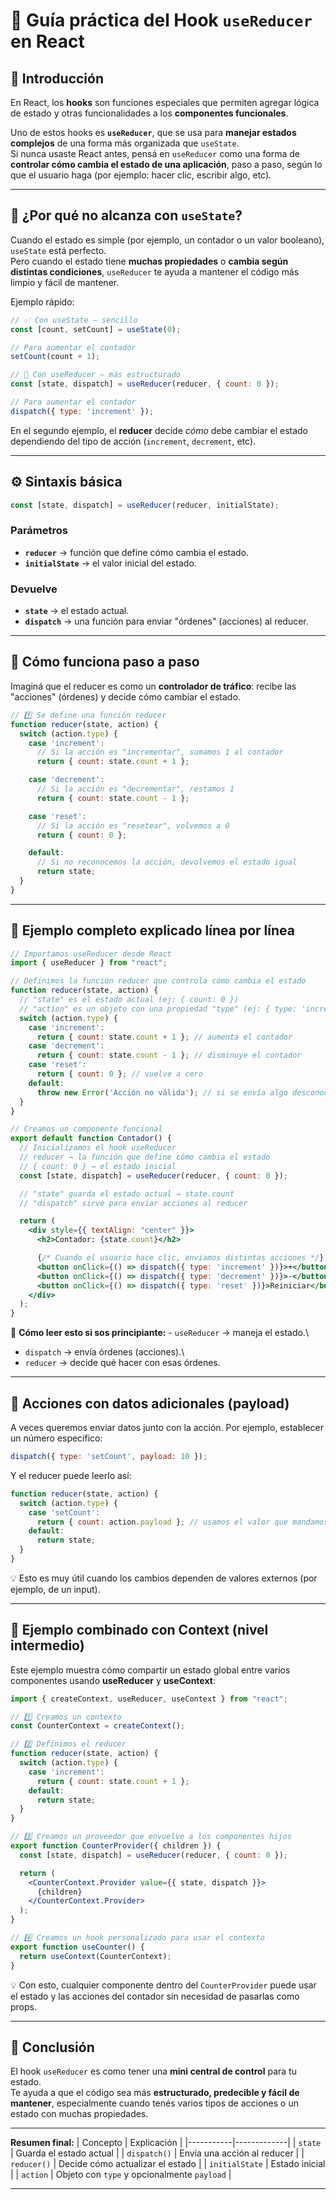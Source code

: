 # 🧭 Guía práctica del Hook `useReducer` en React

## 📘 Introducción

En React, los **hooks** son funciones especiales que permiten agregar
lógica de estado y otras funcionalidades a los **componentes
funcionales**.

Uno de estos hooks es **`useReducer`**, que se usa para **manejar
estados complejos** de una forma más organizada que `useState`.\
Si nunca usaste React antes, pensá en `useReducer` como una forma de
**controlar cómo cambia el estado de una aplicación**, paso a paso,
según lo que el usuario haga (por ejemplo: hacer clic, escribir algo,
etc).

------------------------------------------------------------------------

## 🧩 ¿Por qué no alcanza con `useState`?

Cuando el estado es simple (por ejemplo, un contador o un valor
booleano), `useState` está perfecto.\
Pero cuando el estado tiene **muchas propiedades** o **cambia según
distintas condiciones**, `useReducer` te ayuda a mantener el código más
limpio y fácil de mantener.

Ejemplo rápido:

``` jsx
// ✅ Con useState — sencillo
const [count, setCount] = useState(0);

// Para aumentar el contador
setCount(count + 1);
```

``` jsx
// 💪 Con useReducer — más estructurado
const [state, dispatch] = useReducer(reducer, { count: 0 });

// Para aumentar el contador
dispatch({ type: 'increment' });
```

En el segundo ejemplo, el **reducer** decide *cómo* debe cambiar el
estado dependiendo del tipo de acción (`increment`, `decrement`, etc).

------------------------------------------------------------------------

## ⚙️ Sintaxis básica

``` jsx
const [state, dispatch] = useReducer(reducer, initialState);
```

### Parámetros

-   **`reducer`** → función que define cómo cambia el estado.
-   **`initialState`** → el valor inicial del estado.

### Devuelve

-   **`state`** → el estado actual.
-   **`dispatch`** → una función para enviar "órdenes" (acciones) al
    reducer.

------------------------------------------------------------------------

## 🧠 Cómo funciona paso a paso

Imaginá que el reducer es como un **controlador de tráfico**: recibe las
"acciones" (órdenes) y decide cómo cambiar el estado.

``` jsx
// 1️⃣ Se define una función reducer
function reducer(state, action) {
  switch (action.type) {
    case 'increment':
      // Si la acción es "incrementar", sumamos 1 al contador
      return { count: state.count + 1 };

    case 'decrement':
      // Si la acción es "decrementar", restamos 1
      return { count: state.count - 1 };

    case 'reset':
      // Si la acción es "resetear", volvemos a 0
      return { count: 0 };

    default:
      // Si no reconocemos la acción, devolvemos el estado igual
      return state;
  }
}
```

------------------------------------------------------------------------

## 🧪 Ejemplo completo explicado línea por línea

``` jsx
// Importamos useReducer desde React
import { useReducer } from "react";

// Definimos la función reducer que controla cómo cambia el estado
function reducer(state, action) {
  // "state" es el estado actual (ej: { count: 0 })
  // "action" es un objeto con una propiedad "type" (ej: { type: 'increment' })
  switch (action.type) {
    case 'increment':
      return { count: state.count + 1 }; // aumenta el contador
    case 'decrement':
      return { count: state.count - 1 }; // disminuye el contador
    case 'reset':
      return { count: 0 }; // vuelve a cero
    default:
      throw new Error('Acción no válida'); // si se envía algo desconocido
  }
}

// Creamos un componente funcional
export default function Contador() {
  // Inicializamos el hook useReducer
  // reducer → la función que define cómo cambia el estado
  // { count: 0 } → el estado inicial
  const [state, dispatch] = useReducer(reducer, { count: 0 });

  // "state" guarda el estado actual → state.count
  // "dispatch" sirve para enviar acciones al reducer

  return (
    <div style={{ textAlign: "center" }}>
      <h2>Contador: {state.count}</h2>

      {/* Cuando el usuario hace clic, enviamos distintas acciones */}
      <button onClick={() => dispatch({ type: 'increment' })}>+</button>
      <button onClick={() => dispatch({ type: 'decrement' })}>-</button>
      <button onClick={() => dispatch({ type: 'reset' })}>Reiniciar</button>
    </div>
  );
}
```

🧠 **Cómo leer esto si sos principiante:** - `useReducer` → maneja el
estado.\
- `dispatch` → envía órdenes (acciones).\
- `reducer` → decide qué hacer con esas órdenes.

------------------------------------------------------------------------

## 🧩 Acciones con datos adicionales (payload)

A veces queremos enviar datos junto con la acción. Por ejemplo,
establecer un número específico:

``` jsx
dispatch({ type: 'setCount', payload: 10 });
```

Y el reducer puede leerlo así:

``` jsx
function reducer(state, action) {
  switch (action.type) {
    case 'setCount':
      return { count: action.payload }; // usamos el valor que mandamos
    default:
      return state;
  }
}
```

💡 Esto es muy útil cuando los cambios dependen de valores externos (por
ejemplo, de un input).

------------------------------------------------------------------------

## 🧭 Ejemplo combinado con Context (nivel intermedio)

Este ejemplo muestra cómo compartir un estado global entre varios
componentes usando **useReducer** y **useContext**:

``` jsx
import { createContext, useReducer, useContext } from "react";

// 1️⃣ Creamos un contexto
const CounterContext = createContext();

// 2️⃣ Definimos el reducer
function reducer(state, action) {
  switch (action.type) {
    case 'increment':
      return { count: state.count + 1 };
    default:
      return state;
  }
}

// 3️⃣ Creamos un proveedor que envuelve a los componentes hijos
export function CounterProvider({ children }) {
  const [state, dispatch] = useReducer(reducer, { count: 0 });

  return (
    <CounterContext.Provider value={{ state, dispatch }}>
      {children}
    </CounterContext.Provider>
  );
}

// 4️⃣ Creamos un hook personalizado para usar el contexto
export function useCounter() {
  return useContext(CounterContext);
}
```

💡 Con esto, cualquier componente dentro del `CounterProvider` puede
usar el estado y las acciones del contador sin necesidad de pasarlas
como props.

------------------------------------------------------------------------

## 🚀 Conclusión

El hook `useReducer` es como tener una **mini central de control** para
tu estado.\
Te ayuda a que el código sea más **estructurado, predecible y fácil de
mantener**, especialmente cuando tenés varios tipos de acciones o un
estado con muchas propiedades.

------------------------------------------------------------------------

**Resumen final:** \| Concepto \| Explicación \|
\|-----------\|-------------\| \| `state` \| Guarda el estado actual \|
\| `dispatch()` \| Envía una acción al reducer \| \| `reducer()` \|
Decide cómo actualizar el estado \| \| `initialState` \| Estado inicial
\| \| `action` \| Objeto con `type` y opcionalmente `payload` \|

------------------------------------------------------------------------